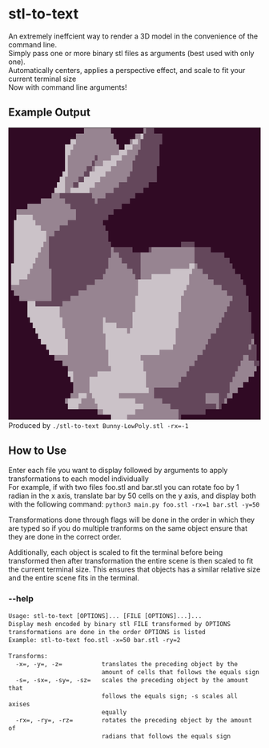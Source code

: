 # stl-to-text
An extremely ineffcient way to render a 3D model in the convenience of the command line.  
Simply pass one or more binary stl files as arguments (best used with only one).  
Automatically centers, applies a perspective effect, and scale to fit your current terminal size  
Now with command line arguments!
## Example Output
![Example Output of Stanford Bunny](./sample_output.png)  
Produced by `./stl-to-text Bunny-LowPoly.stl -rx=-1`
## How to Use
Enter each file you want to display followed by arguments to apply transformations to each model individually  
For example, if with two files foo.stl and bar.stl you can rotate foo by 1 radian in the x axis, translate bar by 50 cells on the y axis, and display both with the following command: `python3 main.py foo.stl -rx=1 bar.stl -y=50`

Transformations done through flags will be done in the order in which they are typed so if you do multiple tranforms on the same object ensure that they are done in the correct order.

Additionally, each object is scaled to fit the terminal before being transformed then after transformation the entire scene is then scaled to fit the current terminal size. This ensures that objects has a similar relative size and the entire scene fits in the terminal.
### --help
```
Usage: stl-to-text [OPTIONS]... [FILE [OPTIONS]...]...
Display mesh encoded by binary stl FILE transformed by OPTIONS
transformations are done in the order OPTIONS is listed
Example: stl-to-text foo.stl -x=50 bar.stl -ry=2

Transforms:
  -x=, -y=, -z=           translates the preceding object by the 
                          amount of cells that follows the equals sign
  -s=, -sx=, -sy=, -sz=   scales the preceding object by the amount that 
                          follows the equals sign; -s scales all axises 
                          equally
  -rx=, -ry=, -rz=        rotates the preceding object by the amount of 
                          radians that follows the equals sign
```
